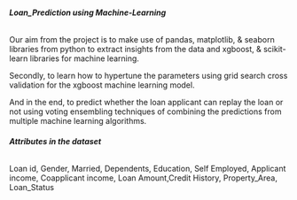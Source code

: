 ###### **Loan_Prediction using Machine-Learning**

Our aim from the project is to make use of pandas, matplotlib, & seaborn libraries from python to extract insights from the data and xgboost, & scikit-learn libraries for machine learning.

Secondly, to learn how to hypertune the parameters using grid search cross validation for the xgboost machine learning model.

And in the end, to predict whether the loan applicant can replay the loan or not using voting ensembling techniques of combining the predictions from multiple machine learning algorithms.


###### **Attributes in the dataset**

Loan id, Gender, Married, Dependents, Education, Self Employed, Applicant income, Coapplicant income, Loan Amount,Credit History, Property_Area, Loan_Status
